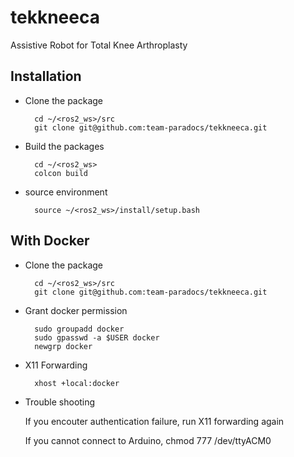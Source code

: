 # tekkneeca
Assistive Robot for Total Knee Arthroplasty

## Installation

- Clone the package

        cd ~/<ros2_ws>/src
        git clone git@github.com:team-paradocs/tekkneeca.git

- Build the packages

        cd ~/<ros2_ws>
        colcon build

- source environment

        source ~/<ros2_ws>/install/setup.bash

## With Docker

- Clone the package

        cd ~/<ros2_ws>/src
        git clone git@github.com:team-paradocs/tekkneeca.git

- Grant docker permission

        sudo groupadd docker
        sudo gpasswd -a $USER docker
        newgrp docker

- X11 Forwarding 

        xhost +local:docker

- Trouble shooting

  If you encouter authentication failure, run X11 forwarding again

  If you cannot connect to Arduino, chmod 777 /dev/ttyACM0


